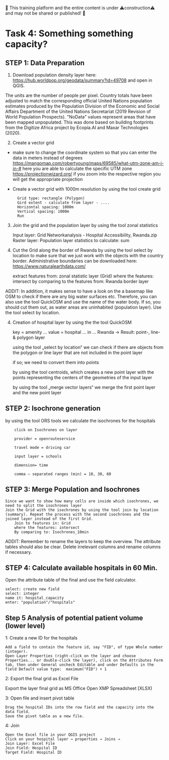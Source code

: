 🚧 This training platform and the entire content is under ⚠️construction⚠️ and may not be shared or published! 🚧

# Task 4: Something something capacity?

## STEP 1: Data Preparation

1. Download population density layer here: https://hub.worldpop.org/geodata/summary?id=49708  and open in QGIS.

The units are the number of people per pixel. Country totals have been adjusted to match the corresponding official United Nations population estimates produced by the Population Division of the  Economic and Social Affairs Department of the United Nations Secretariat (2019 Revision of World Population Prospects). "NoData" values represent areas that have been mapped unpopulated. This was done based on building footprints from the Digitize Africa project by Ecopia.AI and Maxar Technologies (2020).


2. Create a vector grid

-  make sure to change the coordinate system so that you can enter the data in meters instead of degrees  
        https://mangomap.com/robertyoung/maps/69585/what-utm-zone-am-i-in-# here you are able to calculate the specific UTM zone
        https://projectionwizard.org/ if you zoom into the respective region you will get the appropriate projection

-  Create a vector grid with 1000m resolution by using the tool create grid

         Grid type: rectangle (Polygon)
         Gird extent - calculate from layer - ....
         Horizontal spacing: 1000m
         Vertical spacing: 1000m
         Run


3. Join the grid and the population layer by using the tool zonal statistics

    Input layer: Grid Networkanalysis - Hospital Accessibility, Rwanda.zip
    Raster layer: Population layer
    statistics to calculate: sum


4. Cut the Grid along the border of Rwanda by using the tool select by location to make sure that we just work with the objects with the country border. Administrative boundaries can be downloaded here: https://www.naturalearthdata.com/

    extract features from: zonal statistic layer (Grid)
    where the features: intersect
    by comparing to the features from: Rwanda border layer

ADDIT: In addition, it makes sense to have a look on the a basemap like OSM to check if there are any big water surfaces etc. Therefore, you can also use the tool QuickOSM and use the name of the water body. If so, you should cut them out, as water areas are uninhabited (population layer). Use the tool select by location.


4. Creation of hospital layer by using the the tool QuickOSM

    key = amenity … value = hospital … in … Rwanda → Result: point-, line- & polygon layer

    using the tool „select by location“ we can check if there are objects from the polygon or line layer that are not included in the point layer

    if so; we need to convert them into points

    by using the tool centroids, which creates a new point layer with the points representing the centers of the geometries of the input layer

    by using the tool „merge vector layers“ we merge the first point layer and the new point layer


## STEP 2: Isochrone generation

by using the tool ORS tools we calculate the isochrones for the hospitals

        click on Isochrones on layer

        provider = openrouteservice

        travel mode = driving car

        input layer = schools

        dimension= time

        comma – separated ranges (min) = 10, 30, 60



## STEP 3: Merge Population and Isochrones

    Since we want to show how many cells are inside which isochrones, we need to split the isochrones layer
    Join the Grid with the isochrones by using the tool join by location (summary). Repeat the process with the second isochrones and the joined layer instead of the first Grid.
        Join to features in: Grid
        where the features: intersect
        By comparing to: Isochrones_10min

ADDIT: Remember to rename the layers to keep the overview. The attribute tables should also be clear. Delete irrelevant columns and rename columns if necessary.


## STEP 4: Calculate available hospitals in 60 Min.

Open the attribute table of the final and use the field calculator.

    select: create new field
    select: integer
    name it: hospital_capacity
    enter: "population"/"hospitals"



## Step 5 Analysis of potential patient volume (lower level)

1: Create a new ID for the hospitals

    Add a field to contain the feature id, say "FID", of type Whole number (integer).
    Open Layer Properties (right-click on the layer and choose Properties... or double-click the layer), click on the Attributes Form tab, then under General uncheck Editable and under Defaults in the field Default value type:  maximum("FID") + 1
2: Export the final grid as Excel File

Export the layer final grid as MS Office Open XMP Spreadsheet [XLSX)

3: Open file and insert pivot table

    Drag the hospital IDs into the row field and the capacity into the data field.
    Save the pivot table as a new file.

4: Join

    Open the Excel file in your QGIS project
    Click on your hospital layer → properties → Joins →
    Join Layer: Excel File
    Join Field: Hospital ID
    Target Field: Hospital ID

